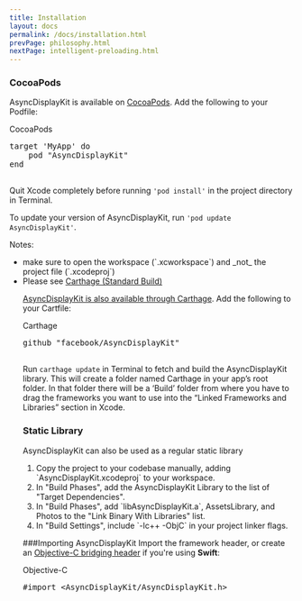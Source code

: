 ```yaml
---
title: Installation
layout: docs
permalink: /docs/installation.html
prevPage: philosophy.html
nextPage: intelligent-preloading.html
---
```


### CocoaPods

AsyncDisplayKit is available on <a href="http://cocoapods.org">CocoaPods</a>.  Add the following to your Podfile:

<div class = "highlight-group">
<span class="language-toggle"><a data-lang="ruby" class = "active">CocoaPods</a></span>

<div class = "code">
	<pre lang="ruby" class="CocoaPods">
target 'MyApp' do
	pod "AsyncDisplayKit"
end
	</pre>
</div>
</div>

Quit Xcode completely before running `'pod install'` in the project directory in Terminal.  

To update your version of AsyncDisplayKit, run `'pod update AsyncDisplayKit'`.

Notes: 
<ul>
<li>make sure to open the workspace (`.xcworkspace`) and _not_ the project file (`.xcodeproj`)</li>
<li>Please see <a href = "https://github.com/facebook/AsyncDisplayKit/tree/master/examples/ASDKgram</a> for an example of how to include AsyncDisplayKit in an Xcode project via CocoaPods.</li>
</ul>

### Carthage (Standard Build)

AsyncDisplayKit is also available through <a href="https://github.com/Carthage/Carthage">Carthage</a>. Add the following to your Cartfile:

<div class = "highlight-group">
<span class="language-toggle"><a data-lang="carthage" class = "active">Carthage</a></span>
<div class = "code">
	<pre lang="carthage" class="carthage">
github "facebook/AsyncDisplayKit"
	</pre>
</div>
</div>

Run `carthage update` in Terminal to fetch and build the AsyncDisplayKit library. This will create a folder named Carthage in your app’s root folder. In that folder there will be a ‘Build’ folder from where you have to drag the frameworks you want to use into the “Linked Frameworks and Libraries” section in Xcode.

### Static Library

AsyncDisplayKit can also be used as a regular static library
<ol>
<li>Copy the project to your codebase manually, adding `AsyncDisplayKit.xcodeproj` to your workspace.</li>
<li>In "Build Phases", add the AsyncDisplayKit Library to the list of "Target Dependencies".</li>
<li>In "Build Phases", add `libAsyncDisplayKit.a`, AssetsLibrary, and Photos to the "Link Binary With Libraries" list.</li>
<li>In "Build Settings", include `-lc++ -ObjC` in your project linker flags.</li>
</ol>

###Importing AsyncDisplayKit
Import the framework header, or create an <a href="https://developer.apple.com/library/ios/documentation/swift/conceptual/buildingcocoaapps/MixandMatch.html">Objective-C bridging header</a> if you're using **Swift**:

<div class = "highlight-group">
<span class="language-toggle"><a data-lang="objective-c" class = "active objcButton">Objective-C</a></span>
<div class = "code">
	<pre lang="objc" class="objc">
#import &lt;AsyncDisplayKit/AsyncDisplayKit.h&gt;
	</pre>
</div>
</div>
